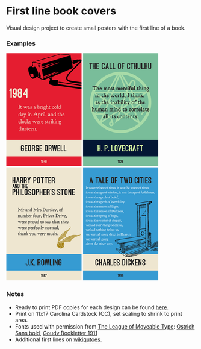 # First line book covers
Visual design project to create small posters with the first line of a book.

### Examples
  
![](thumbnails/1984.png)
![](thumbnails/TheCallOfCthulhu.png)
![](thumbnails/HarryPotter.png)
![](thumbnails/ATaleOfTwoCities.png)


### Notes
  
+ Ready to print PDF copies for each design can be found [here](/pdf).
+ Print on 11x17 Carolina Cardstock (CC), set scaling to shrink to print area.
+ Fonts used with permission from [The League of Moveable Type](https://www.theleagueofmoveabletype.com/): [Ostrich Sans bold](https://www.theleagueofmoveabletype.com/ostrich-sans), [Goudy Bookletter 1911](https://www.theleagueofmoveabletype.com/goudy-bookletter-1911)
+ Additional first lines on [wikiqutoes](https://en.wikiquote.org/wiki/Opening_lines).
